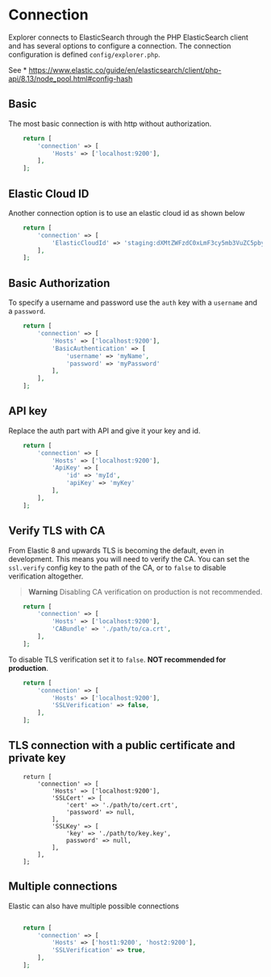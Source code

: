 # Connection

Explorer connects to ElasticSearch through the PHP ElasticSearch client and has several options to configure a connection.
The connection configuration is defined `config/explorer.php`. 

See * https://www.elastic.co/guide/en/elasticsearch/client/php-api/8.13/node_pool.html#config-hash

## Basic

The most basic connection is with http without authorization.
```php
    return [
        'connection' => [
            'Hosts' => ['localhost:9200'],
        ],
    ];
```

## Elastic Cloud ID

Another connection option is to use an elastic cloud id as shown below
```php
    return [
        'connection' => [
            'ElasticCloudId' => 'staging:dXMtZWFzdC0xLmF3cy5mb3VuZC5pbyRjZWM2ZjI2MWE3NGJmMjRjZTMzYmI4ODExYjg0Mjk0ZiRjNmMyY2E2ZDA0MjI0OWFmMGNjN2Q3YTllOTYyNTc0Mw',
        ],
    ];
```

## Basic Authorization

To specify a username and password use the `auth` key with a `username` and a `password`.

```php
    return [
        'connection' => [
            'Hosts' => ['localhost:9200'],
            'BasicAuthentication' => [
                'username' => 'myName',
                'password' => 'myPassword'
            ],
        ],
    ];
```

## API key

Replace the auth part with API and give it your key and id.

```php
    return [
        'connection' => [
            'Hosts' => ['localhost:9200'],
            'ApiKey' => [
                'id' => 'myId',
                'apiKey' => 'myKey'
            ],
        ],
    ];
```

## Verify TLS with CA

From Elastic 8 and upwards TLS is becoming the default, even in development. This means you will need to verify the CA. You can set the `ssl.verify` config key to the path of the CA, or to `false` to disable verification altogether.

> **Warning**
> Disabling CA verification on production is not recommended.

```php
    return [
        'connection' => [
            'Hosts' => ['localhost:9200'],
            'CABundle' => './path/to/ca.crt',
        ],
    ];
```

To disable TLS verification set it to `false`. **NOT recommended for production**.
```php
    return [
        'connection' => [
            'Hosts' => ['localhost:9200'],
            'SSLVerification' => false,
        ],
    ];
```

## TLS connection with a public certificate and private key
```
    return [
        'connection' => [
            'Hosts' => ['localhost:9200'],
            'SSLCert' => [
                'cert' => './path/to/cert.crt',
                'password' => null,
            ],
            'SSLKey' => [
                'key' => './path/to/key.key',
                password' => null,
            ],
        ],
    ];
```

## Multiple connections

Elastic can also have multiple possible connections

```php

    return [
        'connection' => [
            'Hosts' => ['host1:9200', 'host2:9200'],
            'SSLVerification' => true,
        ],
    ];
```
